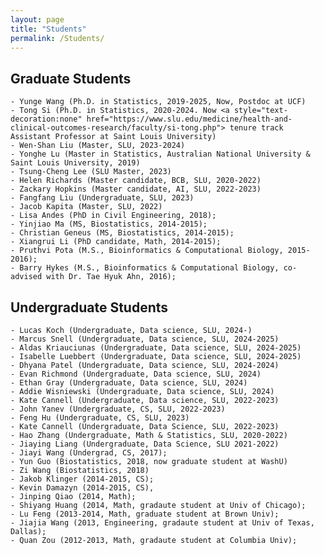 ```yaml
---
layout: page
title: "Students"
permalink: /Students/
---
```


## Graduate Students ##

    - Yunge Wang (Ph.D. in Statistics, 2019-2025, Now, Postdoc at UCF)
    - Tong Si (Ph.D. in Statistics, 2020-2024. Now <a style="text-decoration:none" href="https://www.slu.edu/medicine/health-and-clinical-outcomes-research/faculty/si-tong.php"> tenure track Assistant Professor at Saint Louis University)
    - Wen-Shan Liu (Master, SLU, 2023-2024)
    - Yonghe Lu (Master in Statistics, Australian National University & Saint Louis University, 2019)
    - Tsung-Cheng Lee (SLU Master, 2023)
    - Helen Richards (Master candidate, BCB, SLU, 2020-2022)
    - Zackary Hopkins (Master candidate, AI, SLU, 2022-2023)
    - Fangfang Liu (Undergraduate, SLU, 2023)
    - Jacob Kapita (Master, SLU, 2022)
    - Lisa Andes (PhD in Civil Engineering, 2018);
    - Yinjiao Ma (MS, Biostatistics, 2014-2015);
    - Christian Geneus (MS, Biostatistics, 2014-2015);
    - Xiangrui Li (PhD candidate, Math, 2014-2015);
    - Pruthvi Pota (M.S., Bioinformatics & Computational Biology, 2015-2016);
    - Barry Hykes (M.S., Bioinformatics & Computational Biology, co-advised with Dr. Tae Hyuk Ahn, 2016); 

## Undergraduate Students ##

    - Lucas Koch (Undergraduate, Data science, SLU, 2024-)   
    - Marcus Snell (Undergraduate, Data science, SLU, 2024-2025)
    - Aldas Kriauciunas (Undergraduate, Data science, SLU, 2024-2025)
    - Isabelle Luebbert (Undergraduate, Data science, SLU, 2024-2025)
    - Dhyana Patel (Undergraduate, Data science, SLU, 2024-2024) 
    - Evan Richmond (Undergraduate, Data science, SLU, 2024)
    - Ethan Gray (Undergraduate, Data science, SLU, 2024)
    - Addie Wisniewski (Undergraduate, Data science, SLU, 2024)
    - Kate Cannell (Undergraduate, Data science, SLU, 2022-2023)
    - John Yanev (Undergraduate, CS, SLU, 2022-2023)
    - Feng Hu (Undergraduate, CS, SLU, 2023)
    - Kate Cannell (Undergraduate, Data Science, SLU, 2022-2023)
    - Hao Zhang (Undergraduate, Math & Statistics, SLU, 2020-2022)
    - Jiaying Liang (Undergraduate, Data Science, SLU 2021-2022)
    - Jiayi Wang (Undergrad, CS, 2017);
    - Yun Guo (Biostatistics, 2018, now graduate student at WashU)
    - Zi Wang (Biostatistics, 2018)
    - Jakob Klinger (2014-2015, CS);
    - Kevin Damazyn (2014-2015, CS),
    - Jinping Qiao (2014, Math);
    - Shiyang Huang (2014, Math, gradaute student at Univ of Chicago);
    - Lu Feng (2013-2014, Math, graduate student at Brown Univ);
    - Jiajia Wang (2013, Engineering, gradaute student at Univ of Texas, Dallas);
    - Quan Zou (2012-2013, Math, gradaute student at Columbia Univ);
